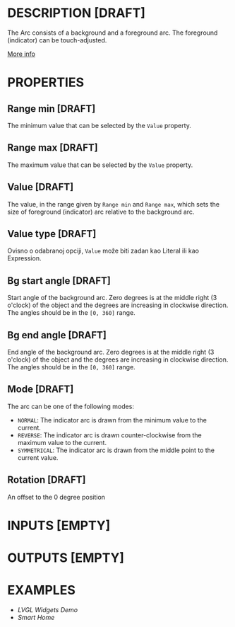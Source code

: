 # DESCRIPTION [DRAFT]

The Arc consists of a background and a foreground arc. The foreground (indicator) can be touch-adjusted.

[More info](https://docs.lvgl.io/8.3/widgets/core/arc.html)

# PROPERTIES

## Range min [DRAFT]

The minimum value that can be selected by the `Value` property.

## Range max [DRAFT]

The maximum value that can be selected by the `Value` property.

## Value [DRAFT]

The value, in the range given by `Range min` and `Range max`, which sets the size of foreground (indicator) arc relative to the background arc.

## Value type [DRAFT]

Ovisno o odabranoj opciji, `Value` može biti zadan kao Literal ili kao Expression.

## Bg start angle [DRAFT]

Start angle of the background arc. Zero degrees is at the middle right (3 o'clock) of the object and the degrees are increasing in clockwise direction. The angles should be in the `[0, 360]` range.

## Bg end angle [DRAFT]

End angle of the background arc. Zero degrees is at the middle right (3 o'clock) of the object and the degrees are increasing in clockwise direction. The angles should be in the `[0, 360]` range.

## Mode [DRAFT]

The arc can be one of the following modes:

-   `NORMAL`: The indicator arc is drawn from the minimum value to the current.
-   `REVERSE`: The indicator arc is drawn counter-clockwise from the maximum value to the current.
-   `SYMMETRICAL`: The indicator arc is drawn from the middle point to the current value.

## Rotation [DRAFT]

An offset to the 0 degree position

# INPUTS [EMPTY]

# OUTPUTS [EMPTY]

# EXAMPLES

-   _LVGL Widgets Demo_
-   _Smart Home_
